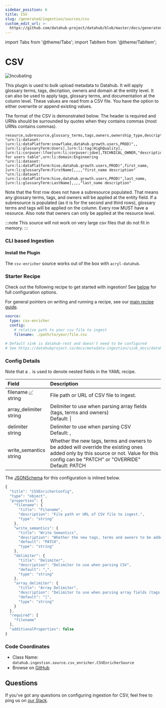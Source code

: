 ```yaml
---
sidebar_position: 6
title: CSV
slug: /generated/ingestion/sources/csv
custom_edit_url: >-
  https://github.com/datahub-project/datahub/blob/master/docs/generated/ingestion/sources/csv.md
---
```


import Tabs from '@theme/Tabs';
import TabItem from '@theme/TabItem';

# CSV
![Incubating](https://img.shields.io/badge/support%20status-incubating-blue)


This plugin is used to bulk upload metadata to Datahub.
It will apply glossary terms, tags, decription, owners and domain at the entity level. It can also be used to apply tags,
glossary terms, and documentation at the column level. These values are read from a CSV file. You have the option to either overwrite
or append existing values.

The format of the CSV is demonstrated below. The header is required and URNs should be surrounded by quotes when they contains commas (most URNs contains commas).

```
resource,subresource,glossary_terms,tags,owners,ownership_type,description,domain
"urn:li:dataset:(urn:li:dataPlatform:snowflake,datahub.growth.users,PROD)",,[urn:li:glossaryTerm:Users],[urn:li:tag:HighQuality],[urn:li:corpuser:lfoe|urn:li:corpuser:jdoe],TECHNICAL_OWNER,"description for users table",urn:li:domain:Engineering
"urn:li:dataset:(urn:li:dataPlatform:hive,datahub.growth.users,PROD)",first_name,[urn:li:glossaryTerm:FirstName],,,,"first_name description"
"urn:li:dataset:(urn:li:dataPlatform:hive,datahub.growth.users,PROD)",last_name,[urn:li:glossaryTerm:LastName],,,,"last_name description"
```

Note that the first row does not have a subresource populated. That means any glossary terms, tags, and owners will
be applied at the entity field. If a subresource is populated (as it is for the second and third rows), glossary
terms and tags will be applied on the column. Every row MUST have a resource. Also note that owners can only
be applied at the resource level.

:::note
This source will not work on very large csv files that do not fit in memory.
:::


### CLI based Ingestion

#### Install the Plugin
The `csv-enricher` source works out of the box with `acryl-datahub`.

### Starter Recipe
Check out the following recipe to get started with ingestion! See [below](#config-details) for full configuration options.


For general pointers on writing and running a recipe, see our [main recipe guide](../../../../metadata-ingestion/README.md#recipes).
```yaml
source:
  type: csv-enricher 
  config:
    # relative path to your csv file to ingest
    filename: ./path/to/your/file.csv

# Default sink is datahub-rest and doesn't need to be configured
# See https://datahubproject.io/docs/metadata-ingestion/sink_docs/datahub for customization options

```

### Config Details
<Tabs>
                <TabItem value="options" label="Options" default>

Note that a `.` is used to denote nested fields in the YAML recipe.


<div className='config-table'>

| Field | Description |
|:--- |:--- |
| <div className="path-line"><span className="path-main">filename</span>&nbsp;<abbr title="Required">✅</abbr></div> <div className="type-name-line"><span className="type-name">string</span></div> | File path or URL of CSV file to ingest.  |
| <div className="path-line"><span className="path-main">array_delimiter</span></div> <div className="type-name-line"><span className="type-name">string</span></div> | Delimiter to use when parsing array fields (tags, terms and owners) <div className="default-line default-line-with-docs">Default: <span className="default-value">&#124;</span></div> |
| <div className="path-line"><span className="path-main">delimiter</span></div> <div className="type-name-line"><span className="type-name">string</span></div> | Delimiter to use when parsing CSV <div className="default-line default-line-with-docs">Default: <span className="default-value">,</span></div> |
| <div className="path-line"><span className="path-main">write_semantics</span></div> <div className="type-name-line"><span className="type-name">string</span></div> | Whether the new tags, terms and owners to be added will override the existing ones added only by this source or not. Value for this config can be "PATCH" or "OVERRIDE" <div className="default-line default-line-with-docs">Default: <span className="default-value">PATCH</span></div> |

</div>
</TabItem>
<TabItem value="schema" label="Schema">

The [JSONSchema](https://json-schema.org/) for this configuration is inlined below.


```javascript
{
  "title": "CSVEnricherConfig",
  "type": "object",
  "properties": {
    "filename": {
      "title": "Filename",
      "description": "File path or URL of CSV file to ingest.",
      "type": "string"
    },
    "write_semantics": {
      "title": "Write Semantics",
      "description": "Whether the new tags, terms and owners to be added will override the existing ones added only by this source or not. Value for this config can be \"PATCH\" or \"OVERRIDE\"",
      "default": "PATCH",
      "type": "string"
    },
    "delimiter": {
      "title": "Delimiter",
      "description": "Delimiter to use when parsing CSV",
      "default": ",",
      "type": "string"
    },
    "array_delimiter": {
      "title": "Array Delimiter",
      "description": "Delimiter to use when parsing array fields (tags, terms and owners)",
      "default": "|",
      "type": "string"
    }
  },
  "required": [
    "filename"
  ],
  "additionalProperties": false
}
```


</TabItem>
</Tabs>


### Code Coordinates
- Class Name: `datahub.ingestion.source.csv_enricher.CSVEnricherSource`
- Browse on [GitHub](https://github.com/datahub-project/datahub/blob/master/metadata-ingestion/src/datahub/ingestion/source/csv_enricher.py)


<h2>Questions</h2>

If you've got any questions on configuring ingestion for CSV, feel free to ping us on [our Slack](https://slack.datahubproject.io).
